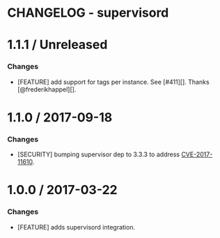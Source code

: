 # CHANGELOG - supervisord

1.1.1 / Unreleased
==================

### Changes

* [FEATURE] add support for tags per instance. See [#411][]. Thanks [@frederikhappel][].


1.1.0 / 2017-09-18
==================

### Changes

* [SECURITY] bumping supervisor dep to 3.3.3 to address [CVE-2017-11610](https://nvd.nist.gov/vuln/detail/CVE-2017-11610).

1.0.0 / 2017-03-22
==================

### Changes

* [FEATURE] adds supervisord integration.
